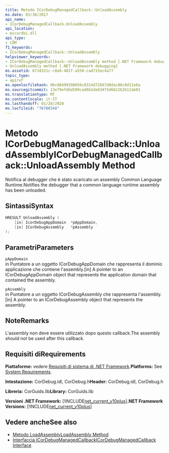 ```yaml
---
title: Metodo ICorDebugManagedCallback::UnloadAssembly
ms.date: 03/30/2017
api_name:
- ICorDebugManagedCallback.UnloadAssembly
api_location:
- mscordbi.dll
api_type:
- COM
f1_keywords:
- ICorDebugManagedCallback::UnloadAssembly
helpviewer_keywords:
- ICorDebugManagedCallback::UnloadAssembly method [.NET Framework debugging]
- UnloadAssembly method [.NET Framework debugging]
ms.assetid: 6734321c-c8a9-401f-a558-cad715ec4a77
topic_type:
- apiref
ms.openlocfilehash: 06c08499298656c8314d72667d9dac88c8d11e6a
ms.sourcegitcommit: 13e79efdbd589cad6b1de634f5d6b1262b12ab01
ms.translationtype: MT
ms.contentlocale: it-IT
ms.lasthandoff: 01/28/2020
ms.locfileid: "76788348"
---
```

# <a name="icordebugmanagedcallbackunloadassembly-method"></a><span data-ttu-id="dd227-102">Metodo ICorDebugManagedCallback::UnloadAssembly</span><span class="sxs-lookup"><span data-stu-id="dd227-102">ICorDebugManagedCallback::UnloadAssembly Method</span></span>
<span data-ttu-id="dd227-103">Notifica al debugger che è stato scaricato un assembly Common Language Runtime.</span><span class="sxs-lookup"><span data-stu-id="dd227-103">Notifies the debugger that a common language runtime assembly has been unloaded.</span></span>  
  
## <a name="syntax"></a><span data-ttu-id="dd227-104">Sintassi</span><span class="sxs-lookup"><span data-stu-id="dd227-104">Syntax</span></span>  
  
```cpp  
HRESULT UnloadAssembly (  
    [in] IcorDebugAppDomain  *pAppDomain,  
    [in] ICorDebugAssembly   *pAssembly  
);  
```  
  
## <a name="parameters"></a><span data-ttu-id="dd227-105">Parametri</span><span class="sxs-lookup"><span data-stu-id="dd227-105">Parameters</span></span>  
 `pAppDomain`  
 <span data-ttu-id="dd227-106">in Puntatore a un oggetto ICorDebugAppDomain che rappresenta il dominio applicazione che contiene l'assembly.</span><span class="sxs-lookup"><span data-stu-id="dd227-106">[in] A pointer to an ICorDebugAppDomain object that represents the application domain that contained the assembly.</span></span>  
  
 `pAssembly`  
 <span data-ttu-id="dd227-107">in Puntatore a un oggetto ICorDebugAssembly che rappresenta l'assembly.</span><span class="sxs-lookup"><span data-stu-id="dd227-107">[in] A pointer to an ICorDebugAssembly object that represents the assembly.</span></span>  
  
## <a name="remarks"></a><span data-ttu-id="dd227-108">Note</span><span class="sxs-lookup"><span data-stu-id="dd227-108">Remarks</span></span>  
 <span data-ttu-id="dd227-109">L'assembly non deve essere utilizzato dopo questo callback.</span><span class="sxs-lookup"><span data-stu-id="dd227-109">The assembly should not be used after this callback.</span></span>  
  
## <a name="requirements"></a><span data-ttu-id="dd227-110">Requisiti di</span><span class="sxs-lookup"><span data-stu-id="dd227-110">Requirements</span></span>  
 <span data-ttu-id="dd227-111">**Piattaforme:** vedere [Requisiti di sistema di .NET Framework](../../../../docs/framework/get-started/system-requirements.md).</span><span class="sxs-lookup"><span data-stu-id="dd227-111">**Platforms:** See [System Requirements](../../../../docs/framework/get-started/system-requirements.md).</span></span>  
  
 <span data-ttu-id="dd227-112">**Intestazione:** CorDebug.idl, CorDebug.h</span><span class="sxs-lookup"><span data-stu-id="dd227-112">**Header:** CorDebug.idl, CorDebug.h</span></span>  
  
 <span data-ttu-id="dd227-113">**Libreria:** CorGuids.lib</span><span class="sxs-lookup"><span data-stu-id="dd227-113">**Library:** CorGuids.lib</span></span>  
  
 <span data-ttu-id="dd227-114">**Versioni .NET Framework:** [!INCLUDE[net_current_v10plus](../../../../includes/net-current-v10plus-md.md)]</span><span class="sxs-lookup"><span data-stu-id="dd227-114">**.NET Framework Versions:** [!INCLUDE[net_current_v10plus](../../../../includes/net-current-v10plus-md.md)]</span></span>  
  
## <a name="see-also"></a><span data-ttu-id="dd227-115">Vedere anche</span><span class="sxs-lookup"><span data-stu-id="dd227-115">See also</span></span>

- [<span data-ttu-id="dd227-116">Metodo LoadAssembly</span><span class="sxs-lookup"><span data-stu-id="dd227-116">LoadAssembly Method</span></span>](icordebugmanagedcallback-loadassembly-method.md)
- [<span data-ttu-id="dd227-117">Interfaccia ICorDebugManagedCallback</span><span class="sxs-lookup"><span data-stu-id="dd227-117">ICorDebugManagedCallback Interface</span></span>](icordebugmanagedcallback-interface.md)
